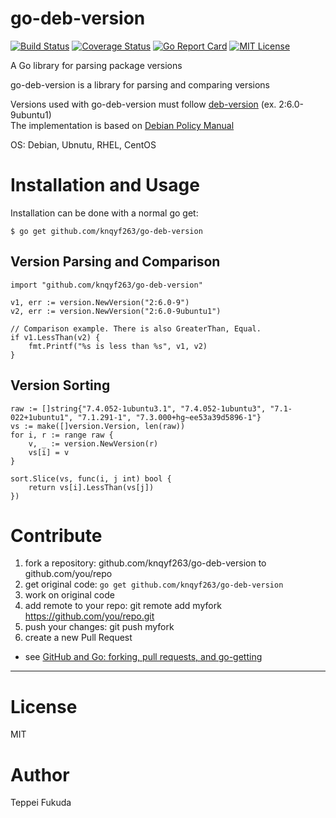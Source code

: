 # go-deb-version

[![Build Status](https://travis-ci.org/knqyf263/go-deb-version.svg?branch=master)](https://travis-ci.org/knqyf263/go-deb-version)
[![Coverage Status](https://coveralls.io/repos/github/knqyf263/go-deb-version/badge.svg)](https://coveralls.io/github/knqyf263/go-deb-version)
[![Go Report Card](https://goreportcard.com/badge/github.com/knqyf263/go-deb-version)](https://goreportcard.com/report/github.com/knqyf263/go-deb-version)
[![MIT License](http://img.shields.io/badge/license-MIT-blue.svg?style=flat)](https://github.com/knqyf263/go-deb-version/blob/master/LICENSE)

A Go library for parsing package versions

go-deb-version is a library for parsing and comparing versions

Versions used with go-deb-version must follow [deb-version](http://man.he.net/man5/deb-version) (ex. 2:6.0-9ubuntu1)  
The implementation is based on [Debian Policy Manual](https://www.debian.org/doc/debian-policy/ch-controlfields.html#s-f-Version)

OS: Debian, Ubnutu, RHEL, CentOS 


# Installation and Usage

Installation can be done with a normal go get:

```
$ go get github.com/knqyf263/go-deb-version
```

## Version Parsing and Comparison

```
import "github.com/knqyf263/go-deb-version"

v1, err := version.NewVersion("2:6.0-9")
v2, err := version.NewVersion("2:6.0-9ubuntu1")

// Comparison example. There is also GreaterThan, Equal.
if v1.LessThan(v2) {
    fmt.Printf("%s is less than %s", v1, v2)
}
```

## Version Sorting

```
raw := []string{"7.4.052-1ubuntu3.1", "7.4.052-1ubuntu3", "7.1-022+1ubuntu1", "7.1.291-1", "7.3.000+hg~ee53a39d5896-1"}
vs := make([]version.Version, len(raw))
for i, r := range raw {
	v, _ := version.NewVersion(r)
	vs[i] = v
}

sort.Slice(vs, func(i, j int) bool {
	return vs[i].LessThan(vs[j])
})
```

# Contribute

1. fork a repository: github.com/knqyf263/go-deb-version to github.com/you/repo
2. get original code: `go get github.com/knqyf263/go-deb-version`
3. work on original code
4. add remote to your repo: git remote add myfork https://github.com/you/repo.git
5. push your changes: git push myfork
6. create a new Pull Request

- see [GitHub and Go: forking, pull requests, and go-getting](http://blog.campoy.cat/2014/03/github-and-go-forking-pull-requests-and.html)

----

# License
MIT

# Author
Teppei Fukuda
